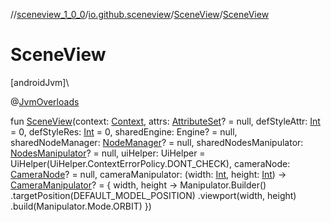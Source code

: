 //[sceneview_1_0_0](../../../index.md)/[io.github.sceneview](../index.md)/[SceneView](index.md)/[SceneView](-scene-view.md)

# SceneView

[androidJvm]\

@[JvmOverloads](https://kotlinlang.org/api/latest/jvm/stdlib/kotlin.jvm/-jvm-overloads/index.html)

fun [SceneView](-scene-view.md)(context: [Context](https://developer.android.com/reference/kotlin/android/content/Context.html), attrs: [AttributeSet](https://developer.android.com/reference/kotlin/android/util/AttributeSet.html)? = null, defStyleAttr: [Int](https://kotlinlang.org/api/latest/jvm/stdlib/kotlin/-int/index.html) = 0, defStyleRes: [Int](https://kotlinlang.org/api/latest/jvm/stdlib/kotlin/-int/index.html) = 0, sharedEngine: Engine? = null, sharedNodeManager: [NodeManager](../../io.github.sceneview.managers/-node-manager/index.md)? = null, sharedNodesManipulator: [NodesManipulator](../../io.github.sceneview.gesture/-nodes-manipulator/index.md)? = null, uiHelper: UiHelper = UiHelper(UiHelper.ContextErrorPolicy.DONT_CHECK), cameraNode: [CameraNode](../../io.github.sceneview.nodes/-camera-node/index.md)? = null, cameraManipulator: (width: [Int](https://kotlinlang.org/api/latest/jvm/stdlib/kotlin/-int/index.html), height: [Int](https://kotlinlang.org/api/latest/jvm/stdlib/kotlin/-int/index.html)) -&gt; [CameraManipulator](../index.md#-413489367%2FClasslikes%2F-602047187)? = { width, height -&gt;
        Manipulator.Builder()
            .targetPosition(DEFAULT_MODEL_POSITION)
            .viewport(width, height)
            .build(Manipulator.Mode.ORBIT)
    })
